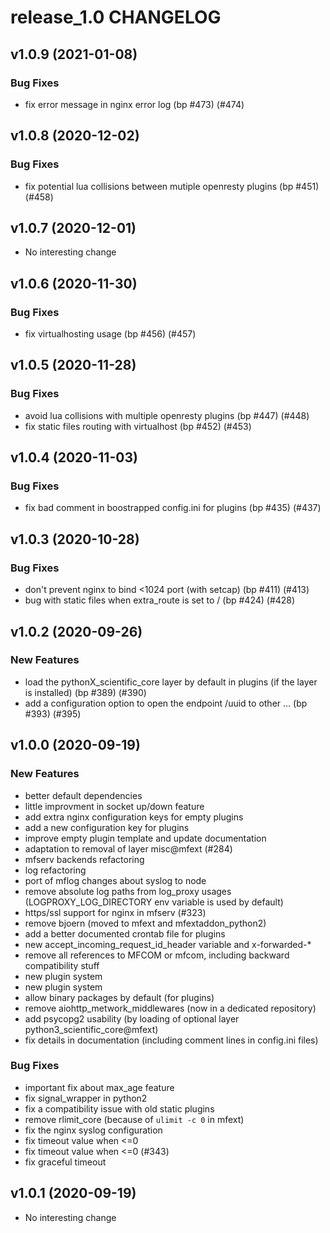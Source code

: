 # release_1.0 CHANGELOG

## v1.0.9 (2021-01-08)

### Bug Fixes

- fix error message in nginx error log (bp #473) (#474)

## v1.0.8 (2020-12-02)

### Bug Fixes

- fix potential lua collisions between mutiple openresty plugins (bp #451) (#458)

## v1.0.7 (2020-12-01)

- No interesting change

## v1.0.6 (2020-11-30)

### Bug Fixes

- fix virtualhosting usage (bp #456) (#457)

## v1.0.5 (2020-11-28)

### Bug Fixes

- avoid lua collisions with multiple openresty plugins (bp #447) (#448)
- fix static files routing with virtualhost (bp #452) (#453)

## v1.0.4 (2020-11-03)

### Bug Fixes

- fix bad comment in boostrapped config.ini for plugins (bp #435) (#437)

## v1.0.3 (2020-10-28)

### Bug Fixes

- don't prevent nginx to bind <1024 port (with setcap) (bp #411) (#413)
- bug with static files when extra_route is set to / (bp #424) (#428)

## v1.0.2 (2020-09-26)

### New Features

- load the pythonX_scientific_core layer by default in plugins (if the layer is installed) (bp #389) (#390)
- add a configuration option to open the endpoint /uuid to other … (bp #393) (#395)

## v1.0.0 (2020-09-19)

### New Features

- better default dependencies
- little improvment in socket up/down feature
- add extra nginx configuration keys for empty plugins
- add a new configuration key for plugins
- improve empty plugin template and update documentation
- adaptation to removal of layer misc@mfext (#284)
- mfserv backends refactoring
- log refactoring
- port of mflog changes about syslog to node
- remove absolute log paths from log_proxy usages (LOGPROXY_LOG_DIRECTORY env variable is used by default)
- https/ssl support for nginx in mfserv (#323)
- remove bjoern (moved to mfext and mfextaddon_python2)
- add a better documented crontab file for plugins
- new accept_incoming_request_id_header variable and x-forwarded-*
- remove all references to MFCOM or mfcom, including backward compatibility stuff
- new plugin system
- new plugin system
- allow binary packages by default (for plugins)
- remove aiohttp_metwork_middlewares (now in a dedicated repository)
- add psycopg2 usability (by loading of optional layer python3_scientific_core@mfext)
- fix details in documentation (including comment lines in config.ini files)

### Bug Fixes

- important fix about max_age feature
- fix signal_wrapper in python2
- fix a compatibility issue with old static plugins
- remove rlimit_core (because of `ulimit -c 0` in mfext)
- fix the nginx syslog configuration
- fix timeout value when <=0
- fix timeout value when <=0 (#343)
- fix graceful timeout

## v1.0.1 (2020-09-19)

- No interesting change


